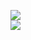 [![](https://img.shields.io/badge/Made%20With-Github%20Spray-lightgrey.svg?style=for-the-badge&logo=github)](https://github.com/Annihil/github-spray#8779)  
[![](https://i.imgur.com/2DrTn0Z.gif)](https://github.com/Annihil/github-spray)